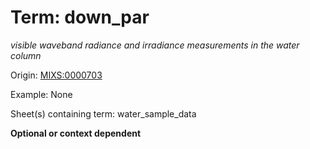 # Term: down_par

*visible waveband radiance and irradiance measurements in the water column*

Origin: [MIXS:0000703](https://w3id.org/mixs/0000703)

Example: None

Sheet(s) containing term: water_sample_data

**Optional or context dependent**